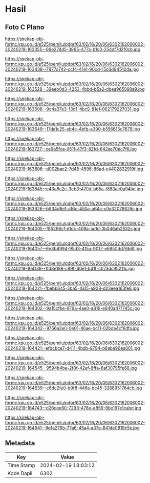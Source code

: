 # Hasil

## Foto C Plano

https://sirekap-obj-formc.kpu.go.id/e525/pemilu/pdpr/63/02/16/20/06/6302162006002-20240219-163355--96e274d5-3865-477a-b1c0-254df7d2f0cb.jpg

https://sirekap-obj-formc.kpu.go.id/e525/pemilu/pdpr/63/02/16/20/06/6302162006002-20240219-163438--7877a742-ccf4-41e1-90cd-15d3d94510da.jpg

https://sirekap-obj-formc.kpu.go.id/e525/pemilu/pdpr/63/02/16/20/06/6302162006002-20240219-163528--39eeb0d3-4253-4bbd-b5a2-dbea965898a9.jpg

https://sirekap-obj-formc.kpu.go.id/e525/pemilu/pdpr/63/02/16/20/06/6302162006002-20240219-163608--9c4a37e3-13d1-4bc9-81ef-002179227031.jpg

https://sirekap-obj-formc.kpu.go.id/e525/pemilu/pdpr/63/02/16/20/06/6302162006002-20240219-163649--17da1c25-eb4c-4bfb-a390-b556615c7679.jpg

https://sirekap-obj-formc.kpu.go.id/e525/pemilu/pdpr/63/02/16/20/06/6302162006002-20240219-163727--ce9a5fca-051f-47f3-82fd-642ee70ec7f6.jpg

https://sirekap-obj-formc.kpu.go.id/e525/pemilu/pdpr/63/02/16/20/06/6302162006002-20240219-163806--d002bac2-7d45-4596-86ad-c4402832919f.jpg

https://sirekap-obj-formc.kpu.go.id/e525/pemilu/pdpr/63/02/16/20/06/6302162006002-20240219-163845--c43a8c2e-3cb3-470d-b65a-f883ae0a94bc.jpg

https://sirekap-obj-formc.kpu.go.id/e525/pemilu/pdpr/63/02/16/20/06/6302162006002-20240219-163926--b934d6e1-a16c-450a-a64c-c0e32078626c.jpg

https://sirekap-obj-formc.kpu.go.id/e525/pemilu/pdpr/63/02/16/20/06/6302162006002-20240219-164005--f85296cf-e1dc-409a-ac1d-3b046ab2532c.jpg

https://sirekap-obj-formc.kpu.go.id/e525/pemilu/pdpr/63/02/16/20/06/6302162006002-20240219-164057--6e3b4994-95d3-415a-9017-e6850dd76b6f.jpg

https://sirekap-obj-formc.kpu.go.id/e525/pemilu/pdpr/63/02/16/20/06/6302162006002-20240219-164139--1fd8e189-c89f-40e1-b41f-c073dc95211c.jpg

https://sirekap-obj-formc.kpu.go.id/e525/pemilu/pdpr/63/02/16/20/06/6302162006002-20240219-164221--fbebb645-3ba5-4a15-a928-d23eea163fe8.jpg

https://sirekap-obj-formc.kpu.go.id/e525/pemilu/pdpr/63/02/16/20/06/6302162006002-20240219-164302--9a15cfbe-676a-4ae0-a819-e940a471745c.jpg

https://sirekap-obj-formc.kpu.go.id/e525/pemilu/pdpr/63/02/16/20/06/6302162006002-20240219-164342--9756a2e0-0e01-46ae-bc11-02bda4cf8dfa.jpg

https://sirekap-obj-formc.kpu.go.id/e525/pemilu/pdpr/63/02/16/20/06/6302162006002-20240219-164421--efbcbce7-d411-4bdb-9794-b8abe96ea601.jpg

https://sirekap-obj-formc.kpu.go.id/e525/pemilu/pdpr/63/02/16/20/06/6302162006002-20240219-164545--9594b4be-2f8f-42ef-8ffa-6af30795fe68.jpg

https://sirekap-obj-formc.kpu.go.id/e525/pemilu/pdpr/63/02/16/20/06/6302162006002-20240219-164639--c8dc2fe0-b9f8-446a-bc45-3288951764cb.jpg

https://sirekap-obj-formc.kpu.go.id/e525/pemilu/pdpr/63/02/16/20/06/6302162006002-20240219-164743--d26cee60-7293-478e-a859-8be167e1cabd.jpg

https://sirekap-obj-formc.kpu.go.id/e525/pemilu/pdpr/63/02/16/20/06/6302162006002-20240219-164941--9e1a279b-77a6-45a4-a37e-841de0819c5e.jpg


## Metadata

| Key        | Value               |
| ---------- | ------------------- |
| Time Stamp | 2024-02-19 18:03:12 |
| Kode Dapil | 6302                |



